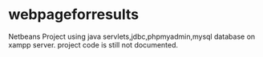 # webpageforresults
Netbeans Project using java servlets,jdbc,phpmyadmin,mysql database on xampp server. 
project code is still not documented.
